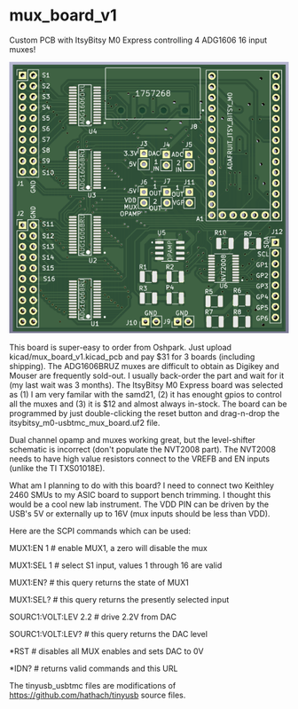 # mux_board_v1
Custom PCB with ItsyBitsy M0 Express controlling 4 ADG1606 16 input muxes!

![picture](https://github.com/charkster/mux_board_v1/blob/main/mux_board_v1.png)

This board is super-easy to order from Oshpark. Just upload kicad/mux_board_v1.kicad_pcb and pay $31 for 3 boards (including shipping).
The ADG1606BRUZ muxes are difficult to obtain as Digikey and Mouser are frequently sold-out. I usually back-order the part and wait for it (my last wait was 3 months). The ItsyBitsy M0 Express board was selected as (1) I am very familar with the samd21, (2) it has enought gpios to control all the muxes and (3) it is $12 and almost always in-stock. The board can be programmed by just double-clicking the reset button and drag-n-drop the itsybitsy_m0-usbtmc_mux_board.uf2 file.

Dual channel opamp and muxes working great, but the level-shifter schematic is incorrect (don't populate the NVT2008 part). The NVT2008 needs to have high value resistors connect to the VREFB and EN inputs (unlike the TI TXS01018E).

What am I planning to do with this board? I need to connect two Keithley 2460 SMUs to my ASIC board to support bench trimming. I thought this would be a cool new lab instrument. The VDD PIN can be driven by the USB's 5V or externally up to 16V (mux inputs should be less than VDD).

Here are the SCPI commands which can be used:

MUX1:EN 1 # enable MUX1, a zero will disable the mux

MUX1:SEL 1 # select S1 input, values 1 through 16 are valid

MUX1:EN? # this query returns the state of MUX1

MUX1:SEL? # this query returns the presently selected input

SOURC1:VOLT:LEV 2.2 # drive 2.2V from DAC

SOURC1:VOLT:LEV? # this query returns the DAC level

*RST # disables all MUX enables and sets DAC to 0V

*IDN? # returns valid commands and this URL

The tinyusb_usbtmc files are modifications of https://github.com/hathach/tinyusb source files. 
